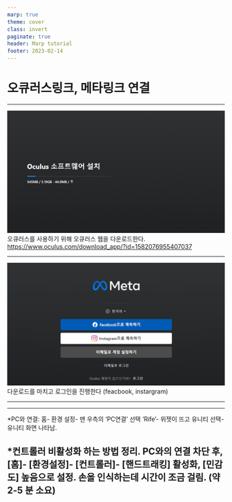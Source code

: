 ```yaml
---
marp: true
theme: cover
class: invert
paginate: true
header: Marp tutorial
footer: 2023-02-14
---
```

# 오큐러스링크, 메타링크 연결

---

![h:400](./Oculusplay/imging.png) 
오큐러스를 사용하기 위해 오큐러스 웹을 다운로드한다.
https://www.oculus.com/download_app/?id=1582076955407037

---
![h:400](./Oculusplay/imging2.png) 
다운로드를 마치고 로그인을 진행한다 (feacbook, instargram)

---

---

*PC와 연결:
홈- 환경 설정- 맨 우측의 ‘PC연결’ 선택 ‘Rife’- 위젯이 뜨고 유니티 선택- 유니티 화면 나타남.  

*컨트롤러 비활성화 하는 방법 정리.
PC와의 연결 차단 후, [홈]- [환경설정]- [컨트롤러]- [핸드트래킹] 활성화, [민감도] 높음으로 설정. 손을 인식하는데 시간이 조금 걸림. (약2-5 분 소요)
---
